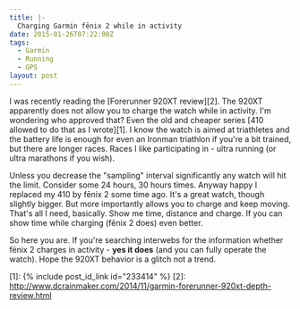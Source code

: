 ```yaml
---
title: |-
  Charging Garmin fēnix 2 while in activity
date: 2015-01-26T07:22:00Z
tags:
  - Garmin
  - Running
  - GPS
layout: post
---
```

I was recently reading the [Forerunner 920XT review][2]. The 920XT apparently does not allow you to charge the watch while in activity. I'm wondering who approved that? Even the old and cheaper series [410 allowed to do that as I wrote][1]. I know the watch is aimed at triathletes and the battery life is enough for even an Ironman triathlon if you're a bit trained, but there are longer races. Races I like participating in - ultra running (or ultra marathons if you wish). 

<!-- excerpt -->

Unless you decrease the "sampling" interval significantly any watch will hit the limit. Consider some 24 hours, 30 hours times. Anyway happy I replaced my 410 by fēnix 2 some time ago. It's a great watch, though slightly bigger. But more importantly allows you to charge and keep moving. That's all I need, basically. Show me time, distance and charge. If you can show time while charging (fēnix 2 does) even better.

So here you are. If you're searching interwebs for the information whether fēnix 2 charges in activity - **yes it does** (and you can fully operate the watch). Hope the 920XT behavior is a glitch not a trend.    

[1]: {% include post_id_link id="233414" %}
[2]: http://www.dcrainmaker.com/2014/11/garmin-forerunner-920xt-depth-review.html